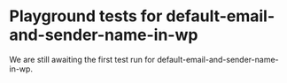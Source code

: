 # Playground tests for default-email-and-sender-name-in-wp
We are still awaiting the first test run for default-email-and-sender-name-in-wp.
